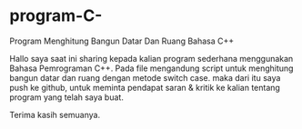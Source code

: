 # program-C-
Program Menghitung Bangun Datar Dan Ruang Bahasa C++

Hallo saya saat ini sharing kepada kalian program sederhana menggunakan Bahasa Pemrograman C++.
Pada file mengandung script untuk menghitung bangun datar dan ruang dengan metode switch case.
maka dari itu saya push ke github, untuk meminta pendapat saran & kritik ke kalian tentang program yang telah saya buat.

Terima kasih semuanya.

